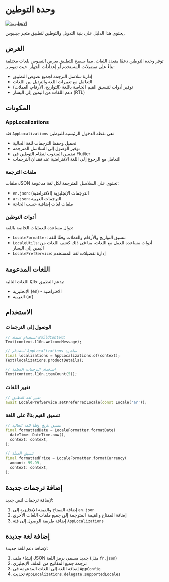 # وحدة التوطين

[![الإنجليزية](https://img.shields.io/badge/Language-English-blueviolet?style=for-the-badge)](README.md)

يحتوي هذا الدليل على بنية التدويل والتوطين لتطبيق متجر جينيوس.

## الغرض

توفر وحدة التوطين دعمًا متعدد اللغات، مما يسمح للتطبيق بعرض النصوص بلغات مختلفة بناءً على تفضيلات المستخدم أو إعدادات الجهاز. حيث تقوم بـ:

- إدارة سلاسل الترجمة لجميع نصوص التطبيق
- التعامل مع تغييرات اللغة والتبديل بين اللغات
- توفير أدوات لتنسيق القيم الخاصة باللغة (التواريخ، الأرقام، العملات)
- دعم اللغات من اليمين إلى اليسار (RTL)

## المكونات

### AppLocalizations

فئة `AppLocalizations` هي نقطة الدخول الرئيسية للتوطين:

- تحميل وحفظ الترجمات للغة الحالية
- توفير الوصول إلى السلاسل المترجمة
- تضمين المندوب لنظام التوطين في Flutter
- التعامل مع الرجوع إلى اللغة الافتراضية عند فقدان الترجمات

### ملفات الترجمة

ملفات JSON تحتوي على السلاسل المترجمة لكل لغة مدعومة:

- `en.json`: الترجمات الإنجليزية (الافتراضية)
- `ar.json`: الترجمات العربية
- ملفات لغات إضافية حسب الحاجة

### أدوات التوطين

دوال مساعدة للعمليات الخاصة باللغة:

- `LocaleFormatter`: تنسيق التواريخ والأرقام والعملات وفقًا للغة
- `LocaleUtils`: أدوات مساعدة للعمل مع اللغات، بما في ذلك كشف اللغات من اليمين إلى اليسار
- `LocalePrefService`: إدارة تفضيلات لغة المستخدم

## اللغات المدعومة

يدعم التطبيق حاليًا اللغات التالية:

- الإنجليزية (en) - الافتراضية
- العربية (ar)

## الاستخدام

### الوصول إلى الترجمات

```dart
// استخدام امتداد BuildContext
Text(context.l10n.welcomeMessage);

// استخدام AppLocalizations مباشرة
final localizations = AppLocalizations.of(context);
Text(localizations.productDetails);

// استخدام الترجمات المعلمة
Text(context.l10n.itemCount(5));
```

### تغيير اللغات

```dart
// تغيير لغة التطبيق
await LocalePrefService.setPreferredLocale(const Locale('ar'));
```

### تنسيق القيم بناءً على اللغة

```dart
// تنسيق تاريخ وفقًا للغة الحالية
final formattedDate = LocaleFormatter.formatDate(
  dateTime: DateTime.now(),
  context: context,
);

// تنسيق العملة
final formattedPrice = LocaleFormatter.formatCurrency(
  amount: 99.99,
  context: context,
);
```

## إضافة ترجمات جديدة

لإضافة ترجمات لنص جديد:

1. إضافة المفتاح والقيمة الإنجليزية إلى `en.json`
2. إضافة المفتاح والقيمة المترجمة إلى جميع ملفات اللغات الأخرى
3. إضافة طريقة الوصول إلى فئة `AppLocalizations`

## إضافة لغة جديدة

لإضافة دعم للغة جديدة:

1. إنشاء ملف JSON جديد مسمى برمز اللغة (مثل `fr.json`)
2. ترجمة جميع المفاتيح من الملف الإنجليزي
3. إضافة اللغة إلى اللغات المدعومة في `AppConfig`
4. تحديث `AppLocalizations.delegate.supportedLocales`

